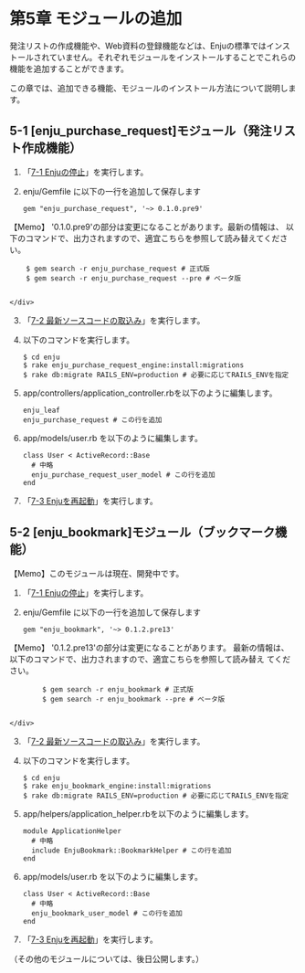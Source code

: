 <a name="5" />

第5章 モジュールの追加
======================

発注リストの作成機能や、Web資料の登録機能などは、Enjuの標準ではインストールされていません。それぞれモジュールをインストールすることでこれらの機能を追加することができます。

この章では、追加できる機能、モジュールのインストール方法について説明します。

<a name="5-1" />

5-1 [enju_purchase_request]モジュール（発注リスト作成機能）
---------------------------------

1. 「[7-1 Enjuの停止](enju_install_vm_7.html#7-1)」を実行します。
2. enju/Gemfile に以下の一行を追加して保存します

       gem "enju_purchase_request", '~> 0.1.0.pre9'

	<div class="alert alert-info" markdown="1">
【Memo】
'0.1.0.pre9'の部分は変更になることがあります。最新の情報は、 以下のコマンドで、出力されますので、適宜こちらを参照して読み替えてください。

	    $ gem search -r enju_purchase_request # 正式版
	    $ gem search -r enju_purchase_request --pre # ベータ版


	</div>

3. 「[7-2 最新ソースコードの取込み](enju_install_vm_7.html#7-2)」を実行します。
4. 以下のコマンドを実行します。

       $ cd enju
       $ rake enju_purchase_request_engine:install:migrations  
       $ rake db:migrate RAILS_ENV=production # 必要に応じてRAILS_ENVを指定

5. app/controllers/application_controller.rbを以下のように編集します。

       enju_leaf
       enju_purchase_request # この行を追加

6. app/models/user.rb を以下のように編集します。

       class User < ActiveRecord::Base
         # 中略
         enju_purchase_request_user_model # この行を追加
       end

7. 「[7-3 Enjuを再起動](enju_install_vm_7.html#7-3)」を実行します。

<a name="5-2" />

5-2 [enju_bookmark]モジュール（ブックマーク機能）
---------------------------------

<div class="alert alert-info" markdown="1">
【Memo】このモジュールは現在、開発中です。
</div>

1. 「[7-1 Enjuの停止](enju_install_vm_7.html#7-1)」を実行します。
2. enju/Gemfile に以下の一行を追加して保存します

       gem "enju_bookmark", '~> 0.1.2.pre13'

	<div class="alert alert-info" markdown="1">
【Memo】
'0.1.2.pre13'の部分は変更になることがあります。
最新の情報は、 以下のコマンドで、出力されますので、適宜こちらを参照して読み替え
てください。

            $ gem search -r enju_bookmark # 正式版
            $ gem search -r enju_bookmark --pre # ベータ版


	</div>

3. 「[7-2 最新ソースコードの取込み](enju_install_vm_7.html#7-2)」を実行します。
4. 以下のコマンドを実行します。

       $ cd enju
       $ rake enju_bookmark_engine:install:migrations  
       $ rake db:migrate RAILS_ENV=production # 必要に応じてRAILS_ENVを指定

5. app/helpers/application_helper.rbを以下のように編集します。

       module ApplicationHelper
         # 中略
         include EnjuBookmark::BookmarkHelper # この行を追加
       end

6. app/models/user.rb を以下のように編集します。

       class User < ActiveRecord::Base
         # 中略
         enju_bookmark_user_model # この行を追加
       end

7. 「[7-3 Enjuを再起動](enju_install_vm_7.html#7-3)」を実行します。

（その他のモジュールについては、後日公開します。）
